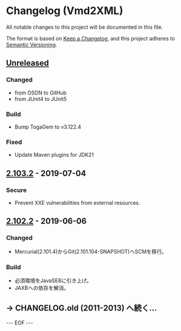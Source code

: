 # Changelog (Vmd2XML)
All notable changes to this project will be documented in this file.

The format is based on [Keep a Changelog](https://keepachangelog.com/en/1.0.0/),
and this project adheres to [Semantic Versioning](https://semver.org/spec/v2.0.0.html).


## [Unreleased]

### Changed
- from OSDN to GitHub
- from JUnit4 to JUnit5

### Build
- Bump TogaGem to v3.122.4

### Fixed
- Update Maven plugins for JDK21


## [2.103.2] - 2019-07-04
### Secure
- Prevent XXE vulnerabilities from external resources.


## [2.102.2] - 2019-06-06

### Changed
- Mercurial(2.101.4)からGit(2.101.104-SNAPSHOT)へSCMを移行。

### Build
- 必須環境をJavaSE8に引き上げ。
- JAXBへの依存を解消。


## → CHANGELOG.old (2011-2013) へ続く…

[Unreleased]: https://github.com/olyutorskii/Vmd2XML/compare/release-2.103.2...HEAD
[2.103.2]: https://github.com/olyutorskii/Vmd2XML/compare/release-2.102.2...release-2.103.2
[2.102.2]: https://github.com/olyutorskii/Vmd2XML/releases/tag/release-2.102.2

--- EOF ---
